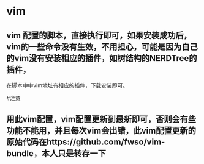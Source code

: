 # vim

## vim 配置的脚本，直接执行即可，如果安装成功后，vim的一些命令没有生效，不用担心，可能是因为自己的vim没有安装相应的插件，如树结构的NERDTree的插件，
在脚本中中vim地址有相应的插件，下载安装即可。

#注意

## 用此vim配置，vim配置更新到最新即可，否则会有些功能不能用，并且每次vim会出错，此vim配置更新的原始代码在https://github.com/fwso/vim-bundle，本人只是转存一下
